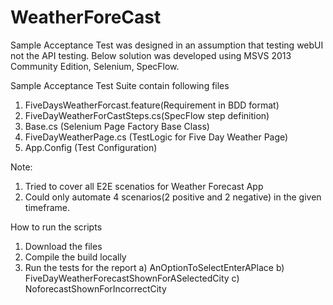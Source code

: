 # WeatherForeCast

Sample Acceptance Test was designed in an assumption that testing webUI not the API testing.
Below solution was developed using MSVS 2013 Community Edition, Selenium, SpecFlow.

Sample Acceptance Test Suite contain following files

1. FiveDaysWeatherForcast.feature(Requirement in BDD format)
2. FiveDayWeatherForCastSteps.cs(SpecFlow step definition)
3. Base.cs (Selenium Page Factory Base Class)
4. FiveDayWeatherPage.cs (TestLogic for Five Day Weather Page)
5. App.Config (Test Configuration)

Note: 
1. Tried to cover all E2E scenatios for Weather Forecast App
2. Could only automate 4 scenarios(2 positive and 2 negative) in the given timeframe.

How to run the scripts
1) Download the files 
2) Compile the build locally
3) Run the tests for the report
	a) AnOptionToSelectEnterAPlace
	b) FiveDayWeatherForecastShownForASelectedCity
	c) NoforecastShownForIncorrectCity
     	
